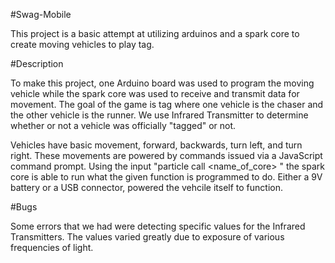 #Swag-Mobile

This project is a basic attempt at utilizing arduinos and a spark core to create moving vehicles to play tag.  

#Description

To make this project, one Arduino board was used to program the moving vehicle while the spark core was used to receive and transmit data for movement.  The goal of the game is tag where one vehicle is the chaser and the other vehicle is the runner.  We use Infrared Transmitter to determine whether or not a vehicle was officially "tagged" or not.

Vehicles have basic movement, forward, backwards, turn left, and turn right.  These movements are powered by commands issued via a JavaScript command prompt.  Using the input "particle call <name_of_core> <function>" the spark core is able to run what the given function is programmed to do.  Either a 9V battery or a USB connector, powered the vehcile itself to function.

#Bugs

Some errors that we had were detecting specific values for the Infrared Transmitters.  The values varied greatly due to exposure of various frequencies of light.  